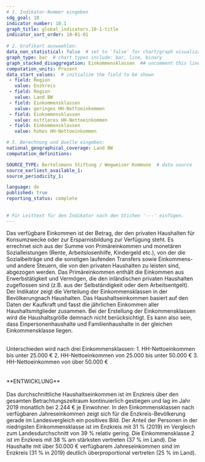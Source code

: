```yaml
---
# 1. Indikator-Nummer eingeben 
sdg_goal: 10
indicator_number: 10.1
graph_title: global_indicators.10-1-title
indicator_sort_order: 10-01-01
 
# 2. Grafikart auswaehlen: 
data_non_statistical: false  # set to 'false' for chart/graph visualization 
graph_type: bar  # chart types include: bar, line, binary 
graph_stacked_disaggregation: Einkommensklassen  ## uncomment this line for stacked bars. eplace 'Geschlecht' with the field of aggregation. 
computation_units: Prozent 
data_start_values:  # initialize the field to be shown  
 - field: Region 
   value: Enzkreis
 - field: Region 
   value: Land BW
 - field: Einkommensklassen
   value: geringes HH-Nettoeinkommen
 - field: Einkommensklassen
   value: mittleres HH-Nettoeinkommen
 - field: Einkommensklassen
   value: hohes HH-Nettoeinkommen

# 3. Berechnung und Quelle eingeben: 
national_geographical_coverage: Land BW
computation_definitions: 

SOURCE_TYPE: Bertelsmann Stiftung / Wegweiser Kommune  # data source  
source_earliest_available_1: 
source_periodicity_1: 

language: de   
published: true 
reporting_status: complete
 
 
# Für Leittext für den Indikator nach den Stichen '---' einfügen. 
---
```

Das verfügbare Einkommen ist der Betrag, der den privaten Haushalten für Konsumzwecke oder zur Ersparnisbildung zur Verfügung steht. Es errechnet sich aus der
Summe von Primäreinkommen und monetären Sozialleistungen (Rente, Arbeitslosenhilfe, Kindergeld etc.), von der die Sozialbeiträge und die sonstigen laufenden
Transfers sowie Einkommens- und andere Steuern, die von den privaten Haushalten zu leisten sind, abgezogen werden. Das Primäreinkommen enthält die Einkommen
aus Erwerbstätigkeit und Vermögen, die den inländischen privaten Haushalten zugeflossen sind (z.B. aus der Selbständigkeit oder dem Arbeitsentgelt). <br>
Der Indikator zeigt die Verteilung der Einkommensklassen in der Bevölkerungnach Haushalten. Das Haushaltseinkommen basiert auf den Daten der Kaufkraft und fasst
die jährlichen Einkommen aller Haushaltsmitglieder zusammen. Bei der Erstellung der Einkommensklassen wird die Haushaltsgröße demnach nicht berücksichtigt.
Es kann also sein, dass Einpersonenhaushalte und Familienhaushalte in der gleichen Einkommensklasse liegen.<br>
<br>
<div>
Unterschieden wird nach drei Einkommensklassen:
1. HH-Nettoeinkommen bis unter 25.000 €
2. HH-Nettoeinkommen von 25.000 bis unter 50.000 €
3. HH-Nettoeinkommen von über 50.000 €
</div>
<br>
<br>
**ENTWICKLUNG** <br>
<br>
Das durchschnittliche Haushaltseinkommen ist im Enzkreis über den gesamten Betrachtungszeitraum kontinuierlich gestiegen und lag im Jahr 2019 monatlich bei
2.244 € je Einwohner. In den Einkommensklassen nach verfügbaren Jahreseinkommen zeigt sich für die Enzkreis-Bevölkerung gerade im Landesvergleich ein positives Bild. Der Anteil der Personen in der niedrigsten Einkommensklasse ist im Enzkreis mit 31 % (2019) im Vergleich zum Landesdurchschnitt von 39 % relativ gering. 
Die Einkommensklasse 2 ist im Enzkreis mit 38 % am stärksten vertreten (37 % im Land).
Die Haushalte mit über 50.000 € verfügbarem Jahreseinkommen sind im Enzkreis (31 % in 2019) deutlich überproportional vertreten (25 % im Land).
